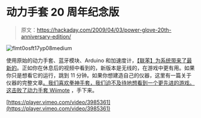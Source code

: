 # 动力手套 20 周年纪念版

> 原文：<https://hackaday.com/2009/04/03/power-glove-20th-anniversary-edition/>

![flmt0osft17yp08medium](img/0d8590fe23e17934d064cd718fe2a0bd.png "flmt0osft17yp08medium")

使用原始的动力手套、蓝牙模块、Arduino 和加速度计，[【联苯】为系统带来了最新的](http://biphenyl.org/blog/2009/04/03/the-power-glove-20th-anniversary-edition/)。正如你在休息后的视频中看到的，新版本是无线的，在游戏中更有用。如果你只是想看它的运行，跳到 11 分钟。如果你想建造自己的仪器，这里有一篇关于仪器的完整文章[。我们喜欢拳神手套，我们迫不及待地想看到一个更先进的游戏。这击败了](http://www.instructables.com/id/Power-Glove-20th-Anniversary-Edition/)[动力手套 Wiimote](http://hackaday.com/2007/06/09/powerglove-wiimote/) ，手下来。

[https://player.vimeo.com/video/3985361](https://player.vimeo.com/video/3985361)